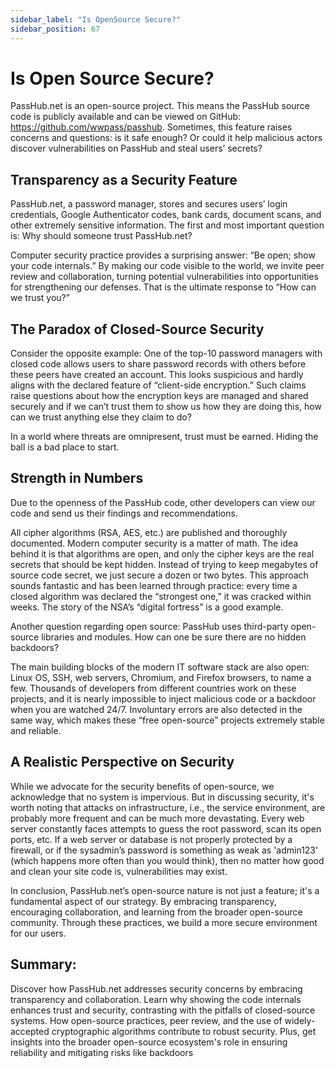 ```yaml
---
sidebar_label: "Is OpenSource Secure?"
sidebar_position: 67
---
```


# Is Open Source Secure?

PassHub.net is an open-source project. This means the PassHub source code is publicly available and can be viewed on GitHub: https://github.com/wwpass/passhub. Sometimes, this feature raises concerns and questions: is it safe enough? Or could it help malicious actors discover vulnerabilities on PassHub and steal users’ secrets?

## Transparency as a Security Feature 

PassHub.net, a password manager, stores and secures users’ login credentials, Google Authenticator codes, bank cards, document scans, and other extremely sensitive information. The first and most important question is: Why should someone trust PassHub.net?

Computer security practice provides a surprising answer: “Be open; show your code internals.” By making our code visible to the world, we invite peer review and collaboration, turning potential vulnerabilities into opportunities for strengthening our defenses. That is the ultimate response to “How can we trust you?”

## The Paradox of Closed-Source Security

Consider the opposite example: One of the top-10 password managers with closed code allows users to share password records with others before these peers have created an account. This looks suspicious and hardly aligns with the declared feature of “client-side encryption.” Such claims raise questions about how the encryption keys are managed and shared securely and if we can’t trust them to show us how they are doing this, how can we trust anything else they claim to do? 

In a world where threats are omnipresent, trust must be earned. Hiding the ball is a bad place to start. 

## Strength in Numbers

Due to the openness of the PassHub code, other developers can view our code and send us their findings and recommendations.

All cipher algorithms (RSA, AES, etc.) are published and thoroughly documented. Modern computer security is a matter of math. The idea behind it is that algorithms are open, and only the cipher keys are the real secrets that should be kept hidden. Instead of trying to keep megabytes of source code secret, we just secure a dozen or two bytes. This approach sounds fantastic and has been learned through practice: every time a closed algorithm was declared the “strongest one,” it was cracked within weeks. The story of the NSA’s “digital fortress” is a good example.

Another question regarding open source: PassHub uses third-party open-source libraries and modules. How can one be sure there are no hidden backdoors?

The main building blocks of the modern IT software stack are also open: Linux OS, SSH, web servers, Chromium, and Firefox browsers, to name a few. Thousands of developers from different countries work on these projects, and it is nearly impossible to inject malicious code or a backdoor when you are watched 24/7. Involuntary errors are also detected in the same way, which makes these “free open-source” projects extremely stable and reliable.

## A Realistic Perspective on Security

While we advocate for the security benefits of open-source, we acknowledge that no system is impervious. But in discussing security, it's worth noting that attacks on infrastructure, i.e., the service environment, are probably more frequent and can be much more devastating. Every web server constantly faces attempts to guess the root password, scan its open ports, etc. If a web server or database is not properly protected by a firewall, or if the sysadmin’s password is something as weak as 'admin123' (which happens more often than you would think), then no matter how good and clean your site code is, vulnerabilities may exist.

In conclusion, PassHub.net’s open-source nature is not just a feature; it's a fundamental aspect of our strategy. By embracing transparency, encouraging collaboration, and learning from the broader open-source community. Through these practices, we build a more secure environment for our users.

## Summary: 

Discover how PassHub.net addresses security concerns by embracing transparency and collaboration. Learn why showing the code internals enhances trust and security, contrasting with the pitfalls of closed-source systems. How open-source practices, peer review, and the use of widely-accepted cryptographic algorithms contribute to robust security. Plus, get insights into the broader open-source ecosystem's role in ensuring reliability and mitigating risks like backdoors
